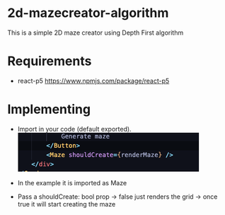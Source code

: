 # 2d-mazecreator-algorithm

This is a simple 2D maze creator using Depth First algorithm

# Requirements

- react-p5 https://www.npmjs.com/package/react-p5

# Implementing

- Import in your code (default exported).  
![Implementing](resources/readme/images/implementing.png)

- In the example it is imported as Maze
- Pass a shouldCreate: bool prop -> false just renders the grid -> once true it will start creating the maze
